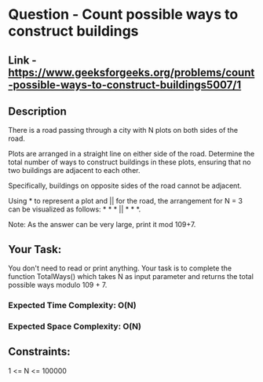 # Question - Count possible ways to construct buildings

## Link - https://www.geeksforgeeks.org/problems/count-possible-ways-to-construct-buildings5007/1

## Description

There is a road passing through a city with N plots on both sides of the road. 

Plots are arranged in a straight line on either side of the road. Determine the total number of ways to construct buildings in these plots, ensuring that no two buildings are adjacent to each other. 

Specifically, buildings on opposite sides of the road cannot be adjacent.

Using * to represent a plot and || for the road, the arrangement for N = 3 can be visualized as follows: * * * || * * *.

Note: As the answer can be very large, print it mod 109+7.

## Your Task:
You don't need to read or print anything. Your task is to complete the function TotalWays() which takes N as input parameter and returns the total possible ways modulo 109 + 7.
 

### Expected Time Complexity: O(N)
### Expected Space Complexity: O(N)
 

## Constraints:
1 <= N <= 100000
